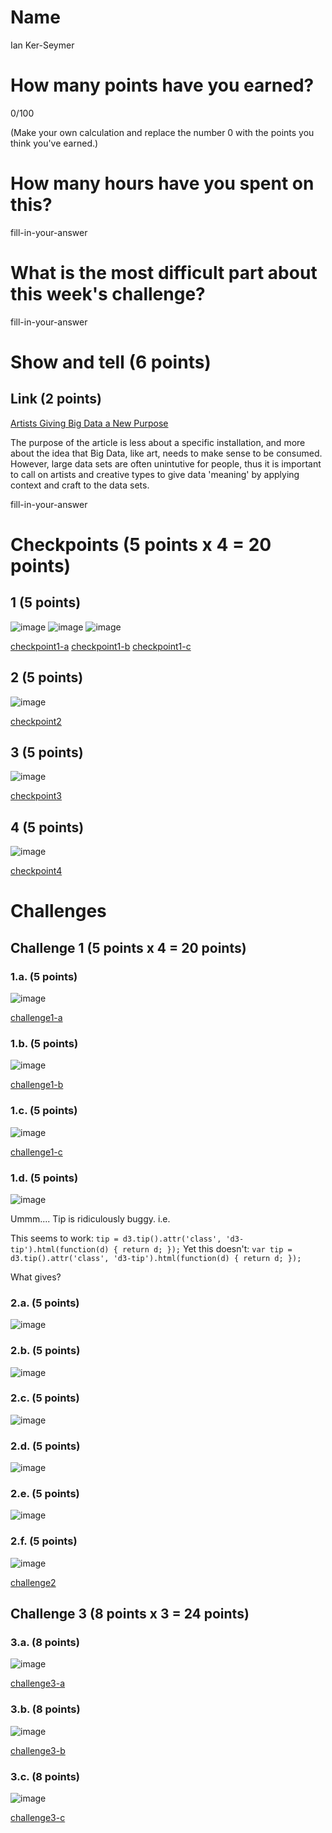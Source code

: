 # Name

Ian Ker-Seymer

# How many points have you earned?

0/100

(Make your own calculation and replace the number 0 with the points you think you've earned.)

# How many hours have you spent on this?

fill-in-your-answer

# What is the most difficult part about this week's challenge?

fill-in-your-answer

# Show and tell (6 points)

## Link (2 points)

[Artists Giving Big Data a New Purpose](http://www.dw.de/artists-give-big-data-a-new-purpose/a-17243460)

The purpose of the article is less about a specific installation, and more about
the idea that Big Data, like art, needs to make sense to be consumed. However,
large data sets are often unintutive for people, thus it is important to call on
artists and creative types to give data 'meaning' by applying context and craft
to the data sets.


fill-in-your-answer

# Checkpoints (5 points x 4 = 20 points)

## 1 (5 points)

![image](https://www.dropbox.com/s/xps4vbyw2gxsvw2/Screenshot%202014-10-19%2020.07.51.png?dl=1)
![image](https://www.dropbox.com/s/xps4vbyw2gxsvw2/Screenshot%202014-10-19%2020.07.51.png?dl=1)
![image](https://www.dropbox.com/s/xps4vbyw2gxsvw2/Screenshot%202014-10-19%2020.07.51.png?dl=1)

[checkpoint1-a](checkpoint1-a.html)
[checkpoint1-b](checkpoint1-b.html)
[checkpoint1-c](checkpoint1-c.html)

## 2 (5 points)

![image](https://www.dropbox.com/s/gfahoyir09wen56/Screenshot%202014-10-19%2020.50.56.png?dl=1)

[checkpoint2](checkpoint2.html)

## 3 (5 points)

![image](https://www.dropbox.com/s/v6g8o8exobjdxkg/Screenshot%202014-10-19%2021.00.22.png?dl=1)

[checkpoint3](checkpoint3.html)

## 4 (5 points)

![image](https://www.dropbox.com/s/85puqtms1zxwoec/Screenshot%202014-10-19%2021.15.28.png?dl=1)

[checkpoint4](checkpoint4.html)

# Challenges

## Challenge 1 (5 points x 4 = 20 points)

### 1.a. (5 points)

![image](https://www.dropbox.com/s/q5pn6yled765aiv/Screenshot%202014-10-19%2022.08.20.png?dl=1)

[challenge1-a](challenge1-a.html)

### 1.b. (5 points)

![image](https://www.dropbox.com/s/4yrlcuvs0jg0ayx/Screenshot%202014-10-19%2023.09.23.png?dl=1)

[challenge1-b](checkpoint1-b.html)

### 1.c. (5 points)

![image](https://www.dropbox.com/s/w160jazejtiurge/Screenshot%202014-10-19%2023.12.52.png?dl=1)

[challenge1-c](checkpoint1-c.html)

### 1.d. (5 points)

![image](image.png?raw=true)

Ummm.... Tip is ridiculously buggy. i.e.

This seems to work:
`tip = d3.tip().attr('class', 'd3-tip').html(function(d) { return d; });`
Yet this doesn't:
`var tip = d3.tip().attr('class', 'd3-tip').html(function(d) { return d; });`

What gives?

### 2.a. (5 points)

![image](https://www.dropbox.com/s/3nqvaj80eajczj1/Screenshot%202014-10-19%2023.46.49.png?dl=1)

### 2.b. (5 points)

![image](https://www.dropbox.com/s/zwpc7lo1vpf9oc3/Screenshot%202014-10-19%2023.58.39.png?dl=1)

### 2.c. (5 points)

![image](https://www.dropbox.com/s/cee1g0rcpeo9tw1/Screenshot%202014-10-20%2000.14.08.png?dl=1)

### 2.d. (5 points)

![image](https://www.dropbox.com/s/bi8xz3gj9a2v7iz/Screenshot%202014-10-20%2000.21.53.png?dl=1)

### 2.e. (5 points)

![image](https://www.dropbox.com/s/98n5dmyc1bm920v/Screenshot%202014-10-20%2000.30.27.png?dl=1)

### 2.f. (5 points)

![image](https://www.dropbox.com/s/8wr9ogwfnbq85ct/Screenshot%202014-10-20%2000.33.21.png?dl=1)

[challenge2](checkpoint2.html)

## Challenge 3 (8 points x 3 = 24 points)

### 3.a. (8 points)

![image](https://www.dropbox.com/s/pandvri86eamqfq/Screenshot%202014-10-20%2021.25.47.png?dl=1)

[challenge3-a](challenge3-a.html)

### 3.b. (8 points)

![image](https://www.dropbox.com/s/cb99egdsxtozr1g/Screenshot%202014-10-20%2001.22.48.png?dl=1)

[challenge3-b](challenge3-b.html)

### 3.c. (8 points)

![image](https://www.dropbox.com/s/o4tx3eznc64nma2/Screenshot%202014-10-20%2022.15.38.png?dl=1)

[challenge3-c](challenge3-c.html)
